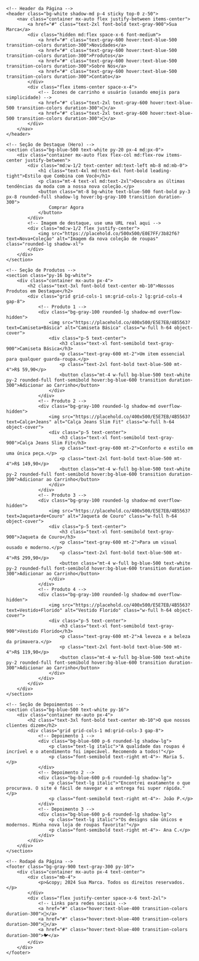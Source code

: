 
<html lang="pt-br">
<head>
    <meta charset="UTF-8">
    <meta name="viewport" content="width=device-width, initial-scale=1.0">
    <title>Sua Loja de Roupas</title>
    <!-- Inclui o CDN do Tailwind CSS para estilização rápida e responsiva -->
    <script src="https://cdn.tailwindcss.com"></script>
    <style>
        @import url('https://fonts.googleapis.com/css2?family=Inter:wght@400;600;700&display=swap');
        body {
            font-family: 'Inter', sans-serif;
        }
        /* Efeito de hover personalizado para os botões */
        .btn-primary:hover {
            background-color: #3b82f6;
            transform: scale(1.05);
            transition: all 0.3s ease;
        }
        .btn-secondary:hover {
            background-color: #f3f4f6;
            color: #1f2937;
            transform: scale(1.05);
            transition: all 0.3s ease;
        }
    </style>
</head>
<body class="bg-gray-50 text-gray-800">

    <!-- Header da Página -->
    <header class="bg-white shadow-md p-4 sticky top-0 z-50">
        <nav class="container mx-auto flex justify-between items-center">
            <a href="#" class="text-2xl font-bold text-gray-900">Sua Marca</a>
            <div class="hidden md:flex space-x-6 font-medium">
                <a href="#" class="text-gray-600 hover:text-blue-500 transition-colors duration-300">Novidades</a>
                <a href="#" class="text-gray-600 hover:text-blue-500 transition-colors duration-300">Produtos</a>
                <a href="#" class="text-gray-600 hover:text-blue-500 transition-colors duration-300">Sobre Nós</a>
                <a href="#" class="text-gray-600 hover:text-blue-500 transition-colors duration-300">Contato</a>
            </div>
            <div class="flex items-center space-x-4">
                <!-- Ícones de carrinho e usuário (usando emojis para simplicidade) -->
                <a href="#" class="text-2xl text-gray-600 hover:text-blue-500 transition-colors duration-300">🛒</a>
                <a href="#" class="text-2xl text-gray-600 hover:text-blue-500 transition-colors duration-300">👤</a>
            </div>
        </nav>
    </header>

    <!-- Seção de Destaque (Hero) -->
    <section class="bg-blue-500 text-white py-20 px-4 md:px-0">
        <div class="container mx-auto flex flex-col md:flex-row items-center justify-between">
            <div class="md:w-1/2 text-center md:text-left mb-8 md:mb-0">
                <h1 class="text-4xl md:text-6xl font-bold leading-tight">Estilo que Combina com Você</h1>
                <p class="mt-4 text-xl md:text-2xl">Descubra as últimas tendências da moda com a nossa nova coleção.</p>
                <button class="mt-8 bg-white text-blue-500 font-bold py-3 px-8 rounded-full shadow-lg hover:bg-gray-100 transition duration-300">
                    Comprar Agora
                </button>
            </div>
            <!-- Imagem de destaque, use uma URL real aqui -->
            <div class="md:w-1/2 flex justify-center">
                <img src="https://placehold.co/500x500/E0E7FF/3b82f6?text=Nova+Coleção" alt="Imagem da nova coleção de roupas" class="rounded-lg shadow-xl">
            </div>
        </div>
    </section>

    <!-- Seção de Produtos -->
    <section class="py-16 bg-white">
        <div class="container mx-auto px-4">
            <h2 class="text-3xl font-bold text-center mb-10">Nossos Produtos em Destaque</h2>
            <div class="grid grid-cols-1 sm:grid-cols-2 lg:grid-cols-4 gap-8">
                <!-- Produto 1 -->
                <div class="bg-gray-100 rounded-lg shadow-md overflow-hidden">
                    <img src="https://placehold.co/400x500/E5E7EB/4B5563?text=Camiseta+Básica" alt="Camiseta Básica" class="w-full h-64 object-cover">
                    <div class="p-5 text-center">
                        <h3 class="text-xl font-semibold text-gray-900">Camiseta Básica</h3>
                        <p class="text-gray-600 mt-2">Um item essencial para qualquer guarda-roupa.</p>
                        <p class="text-2xl font-bold text-blue-500 mt-4">R$ 59,90</p>
                        <button class="mt-4 w-full bg-blue-500 text-white py-2 rounded-full font-semibold hover:bg-blue-600 transition duration-300">Adicionar ao Carrinho</button>
                    </div>
                </div>
                <!-- Produto 2 -->
                <div class="bg-gray-100 rounded-lg shadow-md overflow-hidden">
                    <img src="https://placehold.co/400x500/E5E7EB/4B5563?text=Calça+Jeans" alt="Calça Jeans Slim Fit" class="w-full h-64 object-cover">
                    <div class="p-5 text-center">
                        <h3 class="text-xl font-semibold text-gray-900">Calça Jeans Slim Fit</h3>
                        <p class="text-gray-600 mt-2">Conforto e estilo em uma única peça.</p>
                        <p class="text-2xl font-bold text-blue-500 mt-4">R$ 149,90</p>
                        <button class="mt-4 w-full bg-blue-500 text-white py-2 rounded-full font-semibold hover:bg-blue-600 transition duration-300">Adicionar ao Carrinho</button>
                    </div>
                </div>
                <!-- Produto 3 -->
                <div class="bg-gray-100 rounded-lg shadow-md overflow-hidden">
                    <img src="https://placehold.co/400x500/E5E7EB/4B5563?text=Jaqueta+de+Couro" alt="Jaqueta de Couro" class="w-full h-64 object-cover">
                    <div class="p-5 text-center">
                        <h3 class="text-xl font-semibold text-gray-900">Jaqueta de Couro</h3>
                        <p class="text-gray-600 mt-2">Para um visual ousado e moderno.</p>
                        <p class="text-2xl font-bold text-blue-500 mt-4">R$ 299,90</p>
                        <button class="mt-4 w-full bg-blue-500 text-white py-2 rounded-full font-semibold hover:bg-blue-600 transition duration-300">Adicionar ao Carrinho</button>
                    </div>
                </div>
                <!-- Produto 4 -->
                <div class="bg-gray-100 rounded-lg shadow-md overflow-hidden">
                    <img src="https://placehold.co/400x500/E5E7EB/4B5563?text=Vestido+Florido" alt="Vestido Florido" class="w-full h-64 object-cover">
                    <div class="p-5 text-center">
                        <h3 class="text-xl font-semibold text-gray-900">Vestido Florido</h3>
                        <p class="text-gray-600 mt-2">A leveza e a beleza da primavera.</p>
                        <p class="text-2xl font-bold text-blue-500 mt-4">R$ 119,90</p>
                        <button class="mt-4 w-full bg-blue-500 text-white py-2 rounded-full font-semibold hover:bg-blue-600 transition duration-300">Adicionar ao Carrinho</button>
                    </div>
                </div>
            </div>
        </div>
    </section>
    
    <!-- Seção de Depoimentos -->
    <section class="bg-blue-500 text-white py-16">
        <div class="container mx-auto px-4">
            <h2 class="text-3xl font-bold text-center mb-10">O que nossos clientes dizem</h2>
            <div class="grid grid-cols-1 md:grid-cols-3 gap-8">
                <!-- Depoimento 1 -->
                <div class="bg-blue-600 p-6 rounded-lg shadow-lg">
                    <p class="text-lg italic">"A qualidade das roupas é incrível e o atendimento foi impecável. Recomendo a todos!"</p>
                    <p class="font-semibold text-right mt-4">- Maria S.</p>
                </div>
                <!-- Depoimento 2 -->
                <div class="bg-blue-600 p-6 rounded-lg shadow-lg">
                    <p class="text-lg italic">"Encontrei exatamente o que procurava. O site é fácil de navegar e a entrega foi super rápida."</p>
                    <p class="font-semibold text-right mt-4">- João P.</p>
                </div>
                <!-- Depoimento 3 -->
                <div class="bg-blue-600 p-6 rounded-lg shadow-lg">
                    <p class="text-lg italic">"Os designs são únicos e modernos. Minha nova loja de roupas favorita!"</p>
                    <p class="font-semibold text-right mt-4">- Ana C.</p>
                </div>
            </div>
        </div>
    </section>

    <!-- Rodapé da Página -->
    <footer class="bg-gray-900 text-gray-300 py-10">
        <div class="container mx-auto px-4 text-center">
            <div class="mb-4">
                <p>&copy; 2024 Sua Marca. Todos os direitos reservados.</p>
            </div>
            <div class="flex justify-center space-x-6 text-2xl">
                <!-- Links para redes sociais -->
                <a href="#" class="hover:text-blue-400 transition-colors duration-300">📘</a>
                <a href="#" class="hover:text-blue-400 transition-colors duration-300">📸</a>
                <a href="#" class="hover:text-blue-400 transition-colors duration-300">🐦</a>
            </div>
        </div>
    </footer>

</body>
</html>
